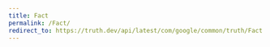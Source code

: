 ```yaml
---
title: Fact
permalink: /Fact/
redirect_to: https://truth.dev/api/latest/com/google/common/truth/Fact.html
---
```

